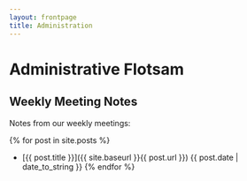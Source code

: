```yaml
---
layout: frontpage
title: Administration
---
```


# Administrative Flotsam

## Weekly Meeting Notes

Notes from our weekly meetings:

{% for post in site.posts %}
* [{{ post.title }}]({{ site.baseurl }}{{ post.url }})  {{ post.date | date_to_string }}
{% endfor %}
